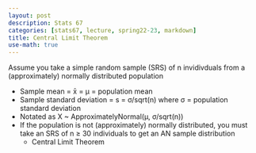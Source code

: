 ```yaml
---
layout: post
description: Stats 67
categories: [stats67, lecture, spring22-23, markdown]
title: Central Limit Theorem
use-math: true
---
```


Assume you take a simple random sample (SRS) of n invidivduals from a (approximately) normally distributed population
- Sample mean = x̄ = µ = population mean
- Sample standard deviation = s = σ/sqrt(n) where σ = population standard deviation
- Notated as X ~ ApproximatelyNormal(µ, σ/sqrt(n))
- If the population is not (approximately) normally distributed, you must take an SRS of n ≥ 30 individuals to get an AN sample distribution
    - Central Limit Theorem